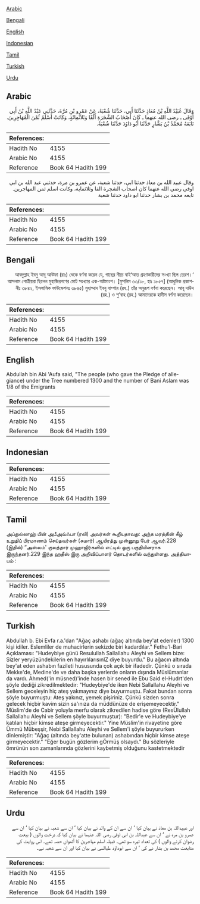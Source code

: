 [Arabic](#arabic)

[Bengali](#bengali)

[English](#english)

[Indonesian](#indonesian)

[Tamil](#tamil)

[Turkish](#turkish)

[Urdu](#urdu)

## Arabic


<div dir="rtl" lang="ar" style={{fontSize:'larger',backgroundColor:'#f8f9fa',padding:20}}>
وَقَالَ عُبَيْدُ اللَّهِ بْنُ مُعَاذٍ حَدَّثَنَا أَبِي، حَدَّثَنَا شُعْبَةُ، عَنْ عَمْرِو بْنِ مُرَّةَ، حَدَّثَنِي عَبْدُ اللَّهِ بْنُ أَبِي أَوْفَى ـ رضى الله عنهما ـ كَانَ أَصْحَابُ الشَّجَرَةِ أَلْفًا وَثَلاَثَمِائَةٍ، وَكَانَتْ أَسْلَمُ ثُمْنَ الْمُهَاجِرِينَ‏.‏ تَابَعَهُ مُحَمَّدُ بْنُ بَشَّارٍ حَدَّثَنَا أَبُو دَاوُدَ حَدَّثَنَا شُعْبَةُ‏.‏
</div>
<div style={{backgroundColor:'#f8f9fa',padding:20, marginBottom: 10}}><table> <thead> <tr> <th>References:</th> <th></th> </tr> </thead> <tbody><tr><td>Hadith No</td><td>4155</td></tr><tr><td>Arabic No</td><td>4155</td></tr><tr><td>Reference</td><td>Book 64 Hadith 199</td></tr></tbody></table></div>


<div dir="rtl" lang="ar" style={{fontSize:'larger',backgroundColor:'#f8f9fa',padding:20}}>
وقال عبيد الله بن معاذ حدثنا ابي، حدثنا شعبة، عن عمرو بن مرة، حدثني عبد الله بن ابي اوفى رضى الله عنهما كان اصحاب الشجرة الفا وثلاثماية، وكانت اسلم ثمن المهاجرين. تابعه محمد بن بشار حدثنا ابو داود حدثنا شعبة
</div>
<div style={{backgroundColor:'#f8f9fa',padding:20, marginBottom: 10}}><table> <thead> <tr> <th>References:</th> <th></th> </tr> </thead> <tbody><tr><td>Hadith No</td><td>4155</td></tr><tr><td>Arabic No</td><td>4155</td></tr><tr><td>Reference</td><td>Book 64 Hadith 199</td></tr></tbody></table></div>

## Bengali


<div dir="rtl" lang="bn" style={{fontSize:'larger',backgroundColor:'#f8f9fa',padding:20}}>
‘আবদুল্লাহ ইবনু আবূ আউফা (রাঃ) থেকে বর্ণনা করেন যে, গাছের নীচে বাই‘আত গ্রহণকারীদের সংখ্যা ছিল তেরশ। আসলাম গোত্রীয়রা ছিলেন মুহাজিরগণের মোট সংখ্যার এক-অষ্টমাংশ। [মুসলিম ৩৩/১৮, হাঃ ১৮৫৭] (আধুনিক প্রকাশনীঃ ৩৮৪২, ইসলামিক ফাউন্ডেশনঃ ৩৮৪৫) মুহাম্মাদ ইবনু বাশ্শার (রহ.) তাঁর অনুরূপ বর্ণনা করেছেন। আবূ দাউদ (রহ.) ও শু’বাহ (রহ.) আমাদেরকে হাদীস বর্ণনা করেছেন।
</div>
<div style={{backgroundColor:'#f8f9fa',padding:20, marginBottom: 10}}><table> <thead> <tr> <th>References:</th> <th></th> </tr> </thead> <tbody><tr><td>Hadith No</td><td>4155</td></tr><tr><td>Arabic No</td><td>4155</td></tr><tr><td>Reference</td><td>Book 64 Hadith 199</td></tr></tbody></table></div>

## English


<div dir="ltr" lang="en" style={{fontSize:'larger',backgroundColor:'#f8f9fa',padding:20}}>
Abdullah bin Abi 'Aufa said, "The people (who gave the Pledge of allegiance) under the Tree numbered 1300 and the number of Bani Aslam was 1/8 of the Emigrants
</div>
<div style={{backgroundColor:'#f8f9fa',padding:20, marginBottom: 10}}><table> <thead> <tr> <th>References:</th> <th></th> </tr> </thead> <tbody><tr><td>Hadith No</td><td>4155</td></tr><tr><td>Arabic No</td><td>4155</td></tr><tr><td>Reference</td><td>Book 64 Hadith 199</td></tr></tbody></table></div>

## Indonesian


<div dir="ltr" lang="id" style={{fontSize:'larger',backgroundColor:'#f8f9fa',padding:20}}>

</div>
<div style={{backgroundColor:'#f8f9fa',padding:20, marginBottom: 10}}><table> <thead> <tr> <th>References:</th> <th></th> </tr> </thead> <tbody><tr><td>Hadith No</td><td>4155</td></tr><tr><td>Arabic No</td><td>4155</td></tr><tr><td>Reference</td><td>Book 64 Hadith 199</td></tr></tbody></table></div>

## Tamil


<div dir="ltr" lang="ta" style={{fontSize:'larger',backgroundColor:'#f8f9fa',padding:20}}>
அப்துல்லாஹ் பின் அபீஅவ்ஃபா (ரலி) அவர்கள் கூறியதாவது: அந்த மரத்தின் கீழ் உறுதிப் பிரமாணம் செய்தவர்கள் (சுமார்) ஆயிரத்து முன்னூறு பேர் ஆவர்.228 (இதில்) “அஸ்லம்' குலத்தார் முஹாஜிர்களில் எட்டில் ஒரு பகுதியினராக இருந்தனர்.229 இந்த ஹதீஸ் இரு அறிவிப்பாளர் தொடர்களில் வந்துள்ளது. அத்தியாயம் :
</div>
<div style={{backgroundColor:'#f8f9fa',padding:20, marginBottom: 10}}><table> <thead> <tr> <th>References:</th> <th></th> </tr> </thead> <tbody><tr><td>Hadith No</td><td>4155</td></tr><tr><td>Arabic No</td><td>4155</td></tr><tr><td>Reference</td><td>Book 64 Hadith 199</td></tr></tbody></table></div>

## Turkish


<div dir="ltr" lang="tr" style={{fontSize:'larger',backgroundColor:'#f8f9fa',padding:20}}>
Abdullah b. Ebi Evfa r.a.'dan "Ağaç ashabı (ağaç altında bey'at edenler) 1300 kişi idiler. Eslemliler de muhacirlerin sekizde biri kadardılar." Fethu'l-Bari Açıklaması: "Hudeybiye günü Resulullah Sallallahu Aleyhi ve Sellem bize: Sizler yeryüzündekilerin en hayırlılarısınlZ diye buyurdu." Bu ağacın altında bey'at eden ashabın fazileti hususunda çok açık bir ifadedir. Çünkü o sırada Mekke'de, Medine'de ve daha başka yerlerde onların dışında Müslümanlar da vardı. Ahmed('in müsned)'inde hasen bir sened ile Ebu Said el-Hudrt'den şöyle dediği zikredilmektedir: "Hudeybiye'de iken Nebi Sallallahu Aleyhi ve Sellem geceleyin hiç ateş yakmayınız diye buyurmuştu. Fakat bundan sonra şöyle buyurmuştu: Ateş yakınız, yemek pişiriniz. Çünkü sizden sonra gelecek hiçbir kavim sizin sa'ınıza da müddünüze de erişemeyecektir." Müslim'de de Cabir yoluyla merfu olarak zikredilen hadise göre (ResÜlullah Sallallahu Aleyhi ve Sellem şöyle buyurmuştur): "Bedir'e ve Hudeybiye'ye katılan hiçbir kimse ateşe girmeyecektir." Yine Müslim'in rivayetine göre Ümmü Mübeşşir, Nebi Sallallahu Aleyhi ve Sellem'i şöyle buyururken dinlemiştir: "Ağaç (altında bey'atte bulunan) ashabından hiçbir kimse ateşe girmeyecektir." "Eğer bugün gözlerim gÖrmüş olsaydı." Bu sözleriyle ömrünün son zamanlarında gözlerini kaybetmiş olduğunu kastetmektedir
</div>
<div style={{backgroundColor:'#f8f9fa',padding:20, marginBottom: 10}}><table> <thead> <tr> <th>References:</th> <th></th> </tr> </thead> <tbody><tr><td>Hadith No</td><td>4155</td></tr><tr><td>Arabic No</td><td>4155</td></tr><tr><td>Reference</td><td>Book 64 Hadith 199</td></tr></tbody></table></div>

## Urdu


<div dir="rtl" lang="ur" style={{fontSize:'larger',backgroundColor:'#f8f9fa',padding:20}}>
اور عبیداللہ بن معاذ نے بیان کیا ‘ ان سے ان کے والد نے بیان کیا ‘ ان سے شعبہ نے بیان کیا ‘ ان سے عمرو بن مرہ نے ‘ ان سے عبداللہ بن ابی اوفی رضی اللہ عنہما نے بیان کیا کہ درخت والوں ( بیعت رضوان کرنے والوں ) کی تعداد تیرہ سو تھی۔ قبیلہ اسلم مہاجرین کا آٹھواں حصہ تھے۔ اس روایت کی متابعت محمد بن بشار نے کی ‘ ان سے ابوداؤد طیالسی نے بیان کیا اور ان سے شعبہ نے۔
</div>
<div style={{backgroundColor:'#f8f9fa',padding:20, marginBottom: 10}}><table> <thead> <tr> <th>References:</th> <th></th> </tr> </thead> <tbody><tr><td>Hadith No</td><td>4155</td></tr><tr><td>Arabic No</td><td>4155</td></tr><tr><td>Reference</td><td>Book 64 Hadith 199</td></tr></tbody></table></div>
